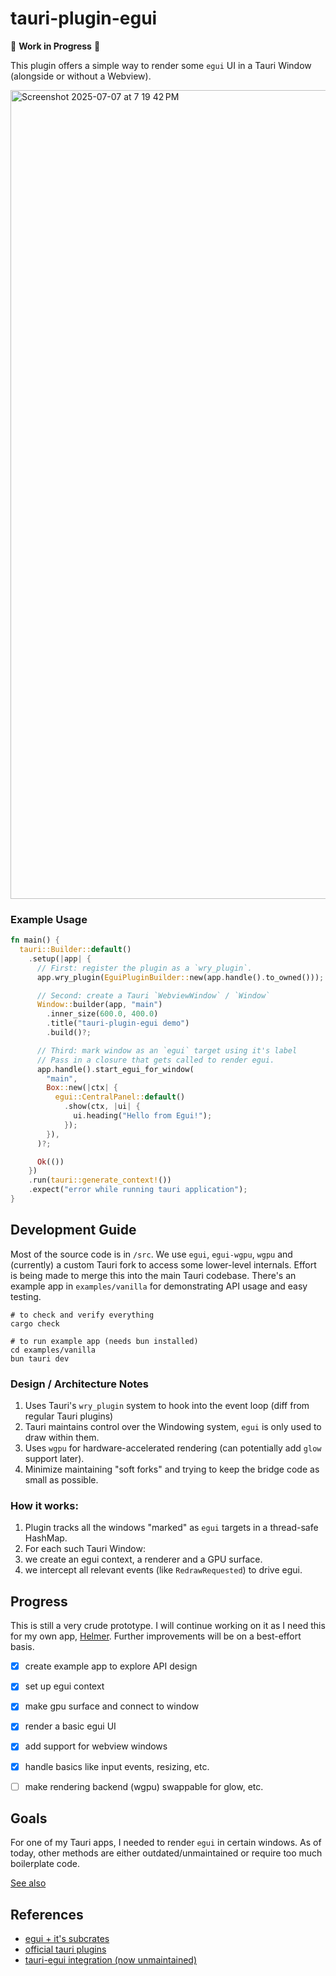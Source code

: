 # tauri-plugin-egui

🚧 **Work in Progress** 🚧

This plugin offers a simple way to render some `egui` UI in a Tauri Window (alongside or without a Webview).

<img width="1294" alt="Screenshot 2025-07-07 at 7 19 42 PM" src="https://github.com/user-attachments/assets/c56dcc60-6698-44f5-8941-ff6881e79d93" />

### Example Usage

```rust
fn main() {
  tauri::Builder::default()
    .setup(|app| {
      // First: register the plugin as a `wry_plugin`.
      app.wry_plugin(EguiPluginBuilder::new(app.handle().to_owned()));

      // Second: create a Tauri `WebviewWindow` / `Window`
      Window::builder(app, "main")
        .inner_size(600.0, 400.0)
        .title("tauri-plugin-egui demo")
        .build()?;

      // Third: mark window as an `egui` target using it's label
      // Pass in a closure that gets called to render egui.
      app.handle().start_egui_for_window(
        "main",
        Box::new(|ctx| {
          egui::CentralPanel::default()
            .show(ctx, |ui| {
              ui.heading("Hello from Egui!");
            });
        }),
      )?;

      Ok(())
    })
    .run(tauri::generate_context!())
    .expect("error while running tauri application");
}
```

## Development Guide

Most of the source code is in `/src`. We use `egui`, `egui-wgpu`, `wgpu` and (currently) a custom Tauri fork to access some lower-level internals. Effort is being made to merge this into the main Tauri codebase. There's an example app in `examples/vanilla` for demonstrating API usage and easy testing.

```shell
# to check and verify everything
cargo check

# to run example app (needs bun installed)
cd examples/vanilla
bun tauri dev
```


### Design / Architecture Notes

1. Uses Tauri's `wry_plugin` system to hook into the event loop (diff from regular Tauri plugins)
2. Tauri maintains control over the Windowing system, `egui` is only used to draw within them.
3. Uses `wgpu` for hardware-accelerated rendering (can potentially add `glow` support later).
4. Minimize maintaining "soft forks" and trying to keep the bridge code as small as possible.

### How it works:

1. Plugin tracks all the windows "marked" as `egui` targets in a thread-safe HashMap.
2. For each such Tauri Window:
  1. we create an egui context, a renderer and a GPU surface.
  2. we intercept all relevant events (like `RedrawRequested`) to drive egui.


## Progress

This is still a very crude prototype. I will continue working on it as I need this for my own app, [Helmer](https://www.helmer.app). Further improvements will be on a best-effort basis.

- [x] create example app to explore API design
- [x] set up egui context
- [x] make gpu surface and connect to window
- [x] render a basic egui UI
- [x] add support for webview windows
- [x] handle basics like input events, resizing, etc.
- [ ] make rendering backend (wgpu) swappable for glow, etc.


## Goals

For one of my Tauri apps, I needed to render `egui` in certain windows. As of today, other methods are either outdated/unmaintained or require too much boilerplate code.

[See also](https://github.com/clearlysid/egui-tao?tab=readme-ov-file#goals--motivations)


## References

- [egui + it's subcrates](https://github.com/emilk/egui)
- [official tauri plugins](https://github.com/tauri-apps/plugins-workspace)
- [tauri-egui integration (now unmaintained)](https://github.com/tauri-apps/tauri-egui)
